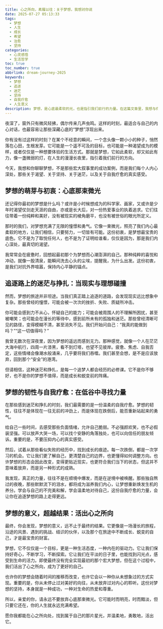 ```yaml
---
title: 心之所向，素履以往：关于梦想，我想对你说
date: 2025-07-27 05:13:33
tags:
  - 梦想
  - 人生
  - 成长
  - 希望
  - 治愈
  - 坚持
categories:
  - 心灵感悟
  - 生活哲学
toc: true
toc_number: true
abbrlink: dream-journey-2025
keywords:
  - 梦想
  - 追逐
  - 迷茫
  - 坚持
  - 自我疗愈
  - 人生意义
description: 梦想，是心底最柔软的光，也是指引我们前行的力量。在这篇文章里，我想与你分享关于梦想的真实感悟，那些追逐路上的迷茫与挣扎，以及如何在这份坚持中找到自我疗愈的温暖。愿我们都能在心之所向处，找到属于自己的那片星光。
---
```


夜深了，窗外只有微风轻拂，偶尔传来几声虫鸣。这样的时刻，最适合与自己的内心对话，也最容易让那些深藏心底的“梦想”浮现出来。

你有没有过这样的时刻？在某个不经意的瞬间，一个念头像一颗小小的种子，悄然落在心田，生根发芽。它可能是一个遥不可及的目标，也可能是一种渴望成为的模样，或者仅仅是一种想要体验的生活方式。那就是梦想，它如此柔软，却又如此有力，像一盏微弱的灯，在人生的漫漫长夜里，指引着我们前行的方向。

今天，我想和你聊聊梦想，不是那些宏大叙事里的成功案例，而是我们每个人内心深处，那些关于渴望、关于坚持、关于迷茫，以及关于自我疗愈的真实感受。

## 梦想的萌芽与初衷：心底那束微光

还记得你最初的梦想是什么吗？或许是小时候想成为的科学家、画家，又或许是少年时渴望仗剑走天涯的自由，亦或是长大后，对一份热爱事业的执着追求。它们往往带着一份纯粹和美好，没有被现实的棱角磨平，也没有被世俗的眼光所定义。

那时的我们，对梦想充满了无限的憧憬和勇气。它像一束微光，照亮了我们内心最柔软的地方，让我们相信，只要努力，一切皆有可能。这份初衷，是梦想最宝贵的底色。它不是为了取悦任何人，也不是为了证明给谁看，仅仅是因为，那是我们内心深处，最真切的渴望。

我常常会在疲惫时，回想起最初那个为梦想而心潮澎湃的自己。那种纯粹的喜悦和冲动，就像一股清泉，能瞬间洗去心头的尘埃，提醒我，为什么出发。这份初衷，是我们对抗外界喧嚣，保持内心平静的锚点。

## 追逐路上的迷茫与挣扎：当现实与理想碰撞

然而，梦想的旅途并非坦途。当我们真正踏上追逐的道路，会发现现实远比想象中复杂。那些曾经的憧憬，可能会被一次次的挫折、失败、质疑所冲击。

你可能会感到力不从心，怀疑自己的能力；可能会被周围人的不理解所困扰，甚至被嘲笑；也可能会在漫长的等待中，感到前所未有的孤独和迷茫。那些曾经清晰可见的路径，变得模糊不清，甚至消失不见。我们开始问自己：“我真的能做到吗？”“这一切值得吗？”

我曾无数次在深夜里，因为梦想的遥远而感到无力。那种感觉，就像一个人在茫茫大海中航行，四周一片漆黑，看不到灯塔，也望不见彼岸。疲惫、焦虑、自我否定，这些情绪会像潮水般涌来，几乎要将我们吞噬。我们甚至会想，是不是应该放弃，回到那个“安全”的港湾。

但请相信，这种迷茫和挣扎，是每一个追梦人都会经历的必修课。它不是你不够好，也不是你的梦想不值得，而是成长和蜕变前的阵痛。

## 梦想的韧性与自我疗愈：在低谷中寻找力量

在那些感到迷茫和挣扎的时刻，我们最需要的是一份温柔的自我疗愈。梦想的韧性，往往不是体现在一往无前的冲劲上，而是体现在跌倒后，能否重新站起来的勇气。

给自己一些时间，去感受那些负面情绪，允许自己脆弱。不必强颜欢笑，也不必假装坚强。可以放声大哭一场，可以找个安静的角落独处，也可以向信任的朋友倾诉。重要的是，不要压抑内心的真实感受。

然后，试着从那些看似失败的经历中，找到成长的痕迹。每一次跌倒，都是一次学习的机会。它让我们更了解自己，更清楚自己的边界，也更懂得如何调整方向。也许梦想的形态会因此改变，变得更贴近现实，也更符合我们当下的状态，但这并不意味着放弃，而是另一种形式的成熟。

我发现，真正的力量，往往不是在顺境中爆发，而是在逆境中被唤醒。那些独自熬过的夜晚，那些默默流下的泪水，都将成为滋养我们内心，让梦想重新焕发生机的养分。学会与自己的不完美和解，学会温柔地对待自己，这份自我疗愈的力量，会让你在追逐梦想的路上走得更远。

## 梦想的意义，超越结果：活出心之所向

最终，你会发现，梦想的意义，远不止于最终的结果。它更像是一场漫长的旅程，沿途的风景、遇到的挑战、结识的伙伴，以及那个在旅途中不断成长、蜕变的自己，才是最宝贵的财富。

梦想，它不仅仅是一个目标，更是一种生活态度，一种内在的驱动力。它让我们保持好奇心，不断学习，不断探索。它让我们在平淡的日子里，也能找到闪光点，感受到生命的活力。即使最终没有完全实现最初的那个宏大梦想，但在这个过程中，我们活出了心之所向，成为了更好的自己。

也许你的梦想会随着时间的推移而改变，也许它会以一种你从未想象过的方式实现。重要的是，你从未停止过对美好的向往，从未放弃过对内心的聆听。这份对梦想的坚持，本身就是一种成功，一种对生命的热爱和尊重。

所以，亲爱的你，请永远不要放弃心底那束微光。它可能时而明亮，时而黯淡，但只要它还在，你的人生就永远充满希望。

愿你我都能在心之所向处，找到属于自己的那片星光，并温柔地，勇敢地，活出它。